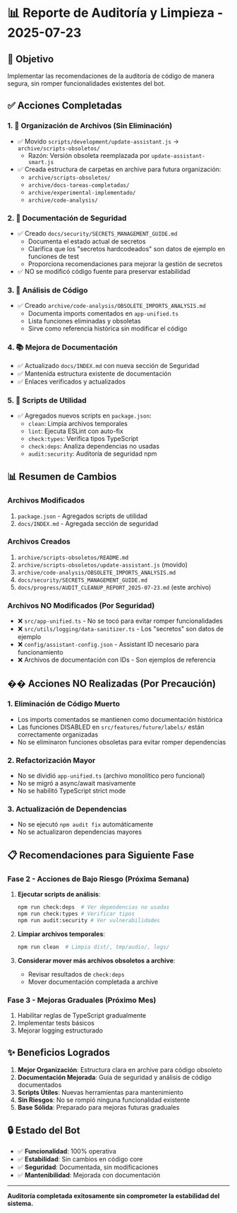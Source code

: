 # 📊 Reporte de Auditoría y Limpieza - 2025-07-23

## 🎯 Objetivo
Implementar las recomendaciones de la auditoría de código de manera segura, sin romper funcionalidades existentes del bot.

## ✅ Acciones Completadas

### 1. 📁 Organización de Archivos (Sin Eliminación)
- ✅ Movido `scripts/development/update-assistant.js` → `archive/scripts-obsoletos/`
  - Razón: Versión obsoleta reemplazada por `update-assistant-smart.js`
- ✅ Creada estructura de carpetas en archive para futura organización:
  - `archive/scripts-obsoletos/`
  - `archive/docs-tareas-completadas/`
  - `archive/experimental-implementado/`
  - `archive/code-analysis/`

### 2. 🔐 Documentación de Seguridad
- ✅ Creado `docs/security/SECRETS_MANAGEMENT_GUIDE.md`
  - Documenta el estado actual de secretos
  - Clarifica que los "secretos hardcodeados" son datos de ejemplo en funciones de test
  - Proporciona recomendaciones para mejorar la gestión de secretos
- ✅ NO se modificó código fuente para preservar estabilidad

### 3. 📝 Análisis de Código
- ✅ Creado `archive/code-analysis/OBSOLETE_IMPORTS_ANALYSIS.md`
  - Documenta imports comentados en `app-unified.ts`
  - Lista funciones eliminadas y obsoletas
  - Sirve como referencia histórica sin modificar el código

### 4. 📚 Mejora de Documentación
- ✅ Actualizado `docs/INDEX.md` con nueva sección de Seguridad
- ✅ Mantenida estructura existente de documentación
- ✅ Enlaces verificados y actualizados

### 5. 🔧 Scripts de Utilidad
- ✅ Agregados nuevos scripts en `package.json`:
  - `clean`: Limpia archivos temporales
  - `lint`: Ejecuta ESLint con auto-fix
  - `check:types`: Verifica tipos TypeScript
  - `check:deps`: Analiza dependencias no usadas
  - `audit:security`: Auditoría de seguridad npm

## 📊 Resumen de Cambios

### Archivos Modificados
1. `package.json` - Agregados scripts de utilidad
2. `docs/INDEX.md` - Agregada sección de seguridad

### Archivos Creados
1. `archive/scripts-obsoletos/README.md`
2. `archive/scripts-obsoletos/update-assistant.js` (movido)
3. `archive/code-analysis/OBSOLETE_IMPORTS_ANALYSIS.md`
4. `docs/security/SECRETS_MANAGEMENT_GUIDE.md`
5. `docs/progress/AUDIT_CLEANUP_REPORT_2025-07-23.md` (este archivo)

### Archivos NO Modificados (Por Seguridad)
- ❌ `src/app-unified.ts` - No se tocó para evitar romper funcionalidades
- ❌ `src/utils/logging/data-sanitizer.ts` - Los "secretos" son datos de ejemplo
- ❌ `config/assistant-config.json` - Assistant ID necesario para funcionamiento
- ❌ Archivos de documentación con IDs - Son ejemplos de referencia

## �� Acciones NO Realizadas (Por Precaución)

### 1. Eliminación de Código Muerto
- Los imports comentados se mantienen como documentación histórica
- Las funciones DISABLED en `src/features/future/labels/` están correctamente organizadas
- No se eliminaron funciones obsoletas para evitar romper dependencias

### 2. Refactorización Mayor
- No se dividió `app-unified.ts` (archivo monolítico pero funcional)
- No se migró a async/await masivamente
- No se habilitó TypeScript strict mode

### 3. Actualización de Dependencias
- No se ejecutó `npm audit fix` automáticamente
- No se actualizaron dependencias mayores

## 📋 Recomendaciones para Siguiente Fase

### Fase 2 - Acciones de Bajo Riesgo (Próxima Semana)
1. **Ejecutar scripts de análisis**:
   ```bash
   npm run check:deps  # Ver dependencias no usadas
   npm run check:types # Verificar tipos
   npm run audit:security # Ver vulnerabilidades
   ```

2. **Limpiar archivos temporales**:
   ```bash
   npm run clean  # Limpia dist/, tmp/audio/, logs/
   ```

3. **Considerar mover más archivos obsoletos a archive**:
   - Revisar resultados de `check:deps`
   - Mover documentación completada a archive

### Fase 3 - Mejoras Graduales (Próximo Mes)
1. Habilitar reglas de TypeScript gradualmente
2. Implementar tests básicos
3. Mejorar logging estructurado

## ✨ Beneficios Logrados

1. **Mejor Organización**: Estructura clara en archive para código obsoleto
2. **Documentación Mejorada**: Guía de seguridad y análisis de código documentados
3. **Scripts Útiles**: Nuevas herramientas para mantenimiento
4. **Sin Riesgos**: No se rompió ninguna funcionalidad existente
5. **Base Sólida**: Preparado para mejoras futuras graduales

## 🔒 Estado del Bot
- ✅ **Funcionalidad**: 100% operativa
- ✅ **Estabilidad**: Sin cambios en código core
- ✅ **Seguridad**: Documentada, sin modificaciones
- ✅ **Mantenibilidad**: Mejorada con documentación

---

**Auditoría completada exitosamente sin comprometer la estabilidad del sistema.**
